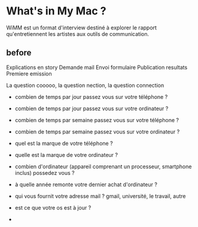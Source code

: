 # What's in My Mac ?

WiMM est un format d'interview destiné à explorer le rapport qu'entretiennent les artistes aux outils de communication.

## before

Explications en story
Demande mail
Envoi formulaire
Publication resultats
Premiere emission


La question cooooo, la question nection, 
la question connection

* combien de temps par jour passez vous sur votre téléphone ?
* combien de temps par jour passez vous sur votre ordinateur ?

* combien de temps par semaine passez vous sur votre téléphone ?
* combien de temps par semaine passez vous sur votre ordinateur ?

* quel est la marque de votre téléphone ?
* quelle est la marque de votre ordinateur ?

* combien d'ordinateur (appareil comprenant un processeur, smartphone inclus) possedez vous ?

* à quelle année remonte votre dernier achat d'ordinateur ?

* qui vous fournit votre adresse mail ?
gmail, université, le travail, autre

* est ce que votre os est à jour ?

* 
